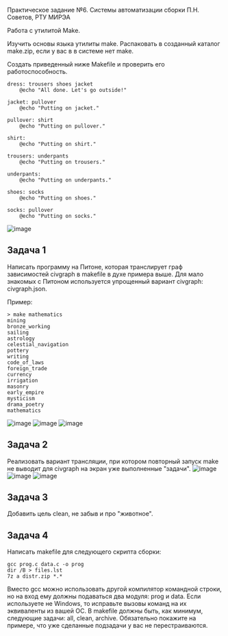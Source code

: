 Практическое задание №6. Системы автоматизации сборки
П.Н. Советов, РТУ МИРЭА

Работа с утилитой Make.

Изучить основы языка утилиты make. Распаковать в созданный каталог make.zip, если у вас в в системе нет make.

Создать приведенный ниже Makefile и проверить его работоспособность.

```
dress: trousers shoes jacket
    @echo "All done. Let's go outside!"

jacket: pullover
    @echo "Putting on jacket."

pullover: shirt
    @echo "Putting on pullover."

shirt:
    @echo "Putting on shirt."

trousers: underpants
    @echo "Putting on trousers."

underpants:
    @echo "Putting on underpants."

shoes: socks
    @echo "Putting on shoes."

socks: pullover
    @echo "Putting on socks."
```

![image](https://github.com/user-attachments/assets/81eca60b-587d-448e-a942-c711df5193bb)

## Задача 1
Написать программу на Питоне, которая транслирует граф зависимостей civgraph в makefile в духе примера выше. Для мало знакомых с Питоном используется упрощенный вариант civgraph: civgraph.json.

Пример:
```
> make mathematics
mining
bronze_working
sailing
astrology
celestial_navigation
pottery
writing
code_of_laws
foreign_trade
currency
irrigation
masonry
early_empire
mysticism
drama_poetry
mathematics
```

![image](https://github.com/user-attachments/assets/a0ec8eb1-71be-487c-b733-65fcc1f17eaf)
![image](https://github.com/user-attachments/assets/9d898339-a52f-4fa0-a40e-ed5a79622a65)
![image](https://github.com/user-attachments/assets/6d2b8480-a1a0-4bc5-a141-246f421becc0)

## Задача 2
Реализовать вариант трансляции, при котором повторный запуск make не выводит для civgraph на экран уже выполненные "задачи".
![image](https://github.com/user-attachments/assets/31e79426-274f-447a-b9c1-6c0c44ab126d)
![image](https://github.com/user-attachments/assets/6b1aa012-c85c-4bbb-b953-680610a5e10c)
![image](https://github.com/user-attachments/assets/8e53e04c-c5c7-41b0-a26c-595b087539c8)



## Задача 3
Добавить цель clean, не забыв и про "животное".

## Задача 4
Написать makefile для следующего скрипта сборки:

```
gcc prog.c data.c -o prog
dir /B > files.lst
7z a distr.zip *.*
```

Вместо gcc можно использовать другой компилятор командной строки, но на вход ему должны подаваться два модуля: prog и data. Если используете не Windows, то исправьте вызовы команд на их эквиваленты из вашей ОС. В makefile должны быть, как минимум, следующие задачи: all, clean, archive. Обязательно покажите на примере, что уже сделанные подзадачи у вас не перестраиваются.
